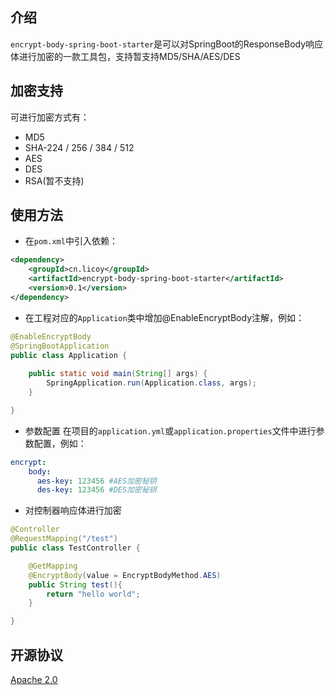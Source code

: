 ## 介绍
`encrypt-body-spring-boot-starter`是可以对SpringBoot的ResponseBody响应体进行加密的一款工具包，支持暂支持MD5/SHA/AES/DES
## 加密支持
可进行加密方式有：
    
- MD5 
- SHA-224 / 256 / 384 / 512
- AES
- DES
- RSA(暂不支持)
## 使用方法
- 在`pom.xml`中引入依赖：
```xml
<dependency>
	<groupId>cn.licoy</groupId>
	<artifactId>encrypt-body-spring-boot-starter</artifactId>
	<version>0.1</version>
</dependency>
```
- 在工程对应的`Application`类中增加@EnableEncryptBody注解，例如：
```java
@EnableEncryptBody
@SpringBootApplication
public class Application {
    
    public static void main(String[] args) {
        SpringApplication.run(Application.class, args);
    }

}
```
- 参数配置
在项目的`application.yml`或`application.properties`文件中进行参数配置，例如：
```yaml
encrypt:  
    body:
      aes-key: 123456 #AES加密秘钥
      des-key: 123456 #DES加密秘钥
```
- 对控制器响应体进行加密
```java
@Controller
@RequestMapping("/test")
public class TestController {

    @GetMapping
    @EncryptBody(value = EncryptBodyMethod.AES)
    public String test(){
        return "hello world";
    }

}
```
## 开源协议
[Apache 2.0](/LICENSE)
